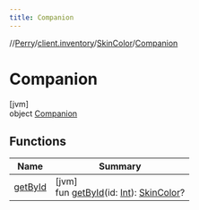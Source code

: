 ```yaml
---
title: Companion
---
```

//[Perry](../../../../index.html)/[client.inventory](../../index.html)/[SkinColor](../index.html)/[Companion](index.html)



# Companion



[jvm]\
object [Companion](index.html)



## Functions


| Name | Summary |
|---|---|
| [getById](get-by-id.html) | [jvm]<br>fun [getById](get-by-id.html)(id: [Int](https://kotlinlang.org/api/latest/jvm/stdlib/kotlin/-int/index.html)): [SkinColor](../index.html)? |

